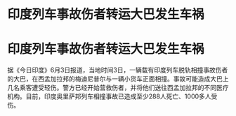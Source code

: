 # 印度列车事故伤者转运大巴发生车祸

# 印度列车事故伤者转运大巴发生车祸

据《今日印度》6月3日报道，当地时间3日，一辆载有印度列车脱轨相撞事故伤者的大巴，在西孟加拉邦的梅迪尼普尔与一辆小货车正面相撞。事故可能造成大巴上几名乘客遭受轻伤。警方已经开始营救伤者，并将他们送往西孟加拉邦的不同医疗机构。目前，印度奥里萨邦列车相撞事故已造成至少288人死亡、1000多人受伤。

